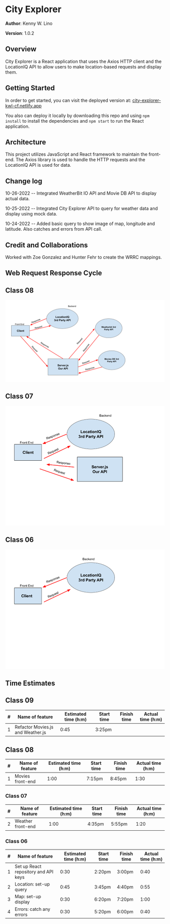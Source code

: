 # City Explorer

**Author**: Kenny W. Lino

**Version**: 1.0.2

## Overview

City Explorer is a React application that uses the Axios HTTP client and the LocationIQ API to allow users to make location-based requests and display them.

## Getting Started

In order to get started, you can visit the deployed version at: [city-explorer-kwl-cf.netlify.app](https://city-explorer-kwl-cf.netlify.app)

You also can deploy it locally by downloading this repo and using `npm install` to install the dependencies and `npm start` to run the React application.

## Architecture

This project utilizes JavaScript and React framework to maintain the front-end. The Axios library is used to handle the HTTP requests and the LocationIQ API is used for data.

## Change log

10-26-2022 -- Integrated WeatherBit IO API and Movie DB API to display actual data.

10-25-2022 -- Integrated City Explorer API to query for weather data and display using mock data.

10-24-2022 -- Added basic query to show image of map, longitude and latitude. Also catches and errors from API call.

## Credit and Collaborations

Worked with Zoe Gonzalez and Hunter Fehr to create the WRRC mappings.

## Web Request Response Cycle

## Class 08

![WRRC chart between Client/LocationIQ API/Our Server/WeatherBit IO API/Movie DB API](/wrrc/class-08.png)

## Class 07

![WRRC chart between Client/LocationIQ API/Our Server](/wrrc/class-07.png)

## Class 06

![WRRC chart between Client and LocationIQ API](/wrrc/class-06.png)

## Time Estimates

## Class 09

| #   | Name of feature                   | Estimated time (h:m) | Start time | Finish time | Actual time (h:m) |
| --- | --------------------------------- | -------------------- | ---------- | ----------- | ----------------- |
| 1   | Refactor Movies.js and Weather.js | 0:45                 | 3:25pm     |             |                   |

## Class 08

| #   | Name of feature  | Estimated time (h:m) | Start time | Finish time | Actual time (h:m) |
| --- | ---------------- | -------------------- | ---------- | ----------- | ----------------- |
| 1   | Movies front-end | 1:00                 | 7:15pm     | 8:45pm      | 1:30              |

### Class 07

| #   | Name of feature   | Estimated time (h:m) | Start time | Finish time | Actual time (h:m) |
| --- | ----------------- | -------------------- | ---------- | ----------- | ----------------- |
| 2   | Weather front-end | 1:00                 | 4:35pm     | 5:55pm      | 1:20              |

### Class 06

| #   | Name of feature                      | Estimated time (h:m) | Start time | Finish time | Actual time (h:m) |
| --- | ------------------------------------ | -------------------- | ---------- | ----------- | ----------------- |
| 1   | Set up React repository and API keys | 0:30                 | 2:20pm     | 3:00pm      | 0:40              |
| 2   | Location: set-up query               | 0:45                 | 3:45pm     | 4:40pm      | 0:55              |
| 3   | Map: set-up display                  | 0:30                 | 6:20pm     | 7:20pm      | 1:00              |
| 4   | Errors: catch any errors             | 0:30                 | 5:20pm     | 6:00pm      | 0:40              |

